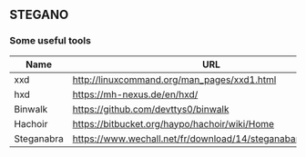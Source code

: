 ## STEGANO

### Some useful tools
Name | URL 
------------------------------------ | ---------------------------------------------
xxd | http://linuxcommand.org/man_pages/xxd1.html
hxd | https://mh-nexus.de/en/hxd/
Binwalk | https://github.com/devttys0/binwalk
Hachoir | https://bitbucket.org/haypo/hachoir/wiki/Home
Steganabra | https://www.wechall.net/fr/download/14/steganabara_1_1_1_jar